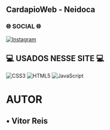 ## CardapioWeb - Neidoca

### 🌐 SOCIAL 🌐
[![Instagram](https://img.shields.io/badge/Instagram-%23E4405F.svg?logo=Instagram&logoColor=white)](https://www.instagram.com/vitin.cxzn/)

## 💻 USADOS NESSE SITE 💻
![CSS3](https://img.shields.io/badge/css3-%231572B6.svg?style=for-the-badge&logo=css3&logoColor=white) ![HTML5](https://img.shields.io/badge/html5-%23E34F26.svg?style=for-the-badge&logo=html5&logoColor=white) ![JavaScript](https://img.shields.io/badge/javascript-%23323330.svg?style=for-the-badge&logo=javascript&logoColor=%23F7DF1E)

# AUTOR

 ## • Vitor Reis
